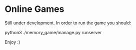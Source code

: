 # Online Games

Still under development.
In order to run the game you should:

python3 ./memory_game/manage.py runserver

Enjoy :)
